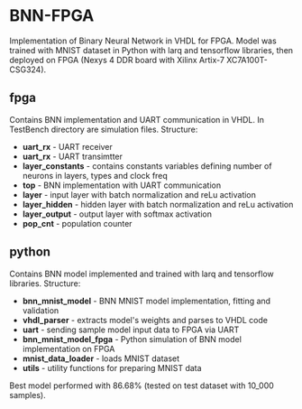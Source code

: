 # BNN-FPGA

Implementation of Binary Neural Network in VHDL for FPGA.
Model was trained with MNIST dataset in Python with larq and tensorflow libraries, then deployed on FPGA (Nexys 4 DDR board with Xilinx Artix-7 XC7A100T-CSG324).

## fpga

Contains BNN implementation and UART communication in VHDL. In TestBench directory are simulation files.
Structure:
* **uart_rx** - UART receiver
* **uart_rx** - UART transimtter
* **layer_constants** - contains constants variables defining number of neurons in layers, types and clock freq
* **top** - BNN implementation with UART communication
* **layer** - input layer with batch normalization and reLu activation
* **layer_hidden** - hidden layer with batch normalization and reLu activation
* **layer_output** - output layer with softmax activation
* **pop_cnt** - population counter

## python

Contains BNN model implemented and trained with larq and tensorflow libraries.
Structure:
* **bnn_mnist_model** - BNN MNIST model implementation, fitting and validation
* **vhdl_parser** - extracts model's weights and parses to VHDL code
* **uart** - sending sample model input data to FPGA via UART
* **bnn_mnist_model_fpga** - Python simulation of BNN model implementation on FPGA
* **mnist_data_loader** - loads MNIST dataset
* **utils** - utility functions for preparing MNIST data

 Best model performed with 86.68% (tested on test dataset with 10_000 samples).

